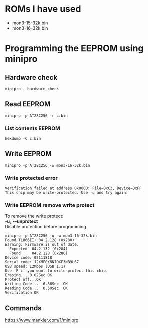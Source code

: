 # ROMs I have used

- mon3-15-32k.bin
- mon3-16-32k.bin

# Programming the EEPROM using minipro

## Hardware check
```
minipro --hardware_check
```

## Read EEPROM
```
minipro -p AT28C256 -r c.bin
```

### List contents EEPROM
```
hexdump -C c.bin
```

## Write EEPROM
```
minipro -p AT28C256 -w mon3-16-32k.bin
```

### Write protected error
```
Verification failed at address 0x0000: File=0xC3, Device=0xFF
This chip may be write-protected. Use -u and try again.
```
### Write EEPROM remove write protect
To remove the write protect:  
__-u,  --unprotect__  
Disable protection before programming.  

```
minipro -p AT28C256 -u -w mon3-16-32k.bin
Found TL866II+ 04.2.128 (0x280)
Warning: Firmware is out of date.
  Expected  04.2.132 (0x284)
  Found     04.2.128 (0x280)
Device code: 02111818
Serial code: J2XMF0XNNIOXE3NB9L67
USB speed: 12Mbps (USB 1.1)
Use -P if you want to write-protect this chip.
Erasing... 0.02Sec OK
Protect off...OK
Writing Code...  6.86Sec  OK
Reading Code...  0.50Sec  OK
Verification OK
```

## Commands
https://www.mankier.com/1/minipro

